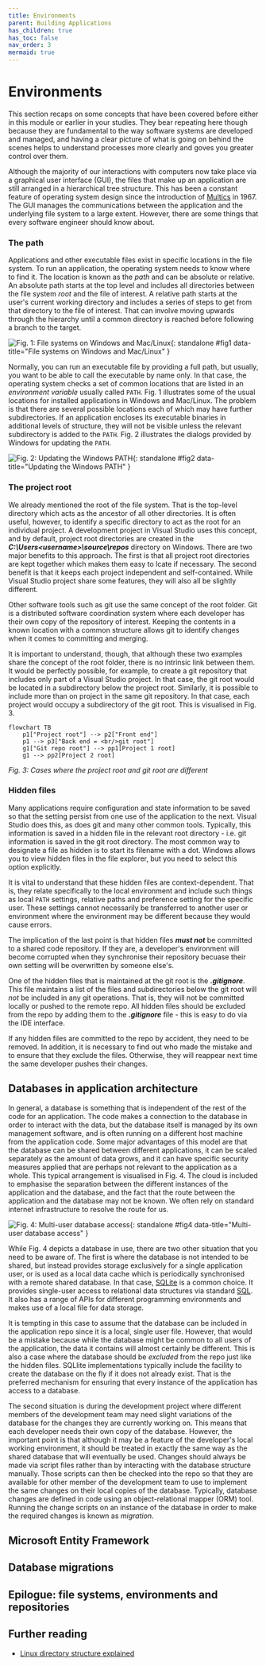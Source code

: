 ```yaml
---
title: Environments
parent: Building Applications
has_children: true
has_toc: false
nav_order: 3
mermaid: true
---
```


# Environments

This section recaps on some concepts that have been covered before either in this module or
earlier in your studies. They bear repeating here though because they are fundamental to the
way software systems are developed and managed, and having a clear picture of what is going on
behind the scenes helps to understand processes more clearly and goves you greater control over
them.

Although the majority of our interactions with computers now take place via a graphical user
interface (GUI), the files that make up an application are still arranged in a hierarchical tree
structure. This has been a constant feature of operating system design since the introduction of
[Multics](https://en.wikipedia.org/wiki/Hierarchical_file_system) in 1967.
The GUI manages the communications between the application and the underlying file system to a
large extent. However, there are some things that every software engineer should know about.

### The path

Applications and other executable files exist in specific locations in the file system. To run
an application, the operating system needs to know where to find it. The location is known as
the *path* and can be absolute or relative. An absolute path starts at the top level and includes
all directories between the file system *root* and the file of interest. A relative path starts
at the user's current working directory and includes a series of steps to get from that directory
to the file of interest. That can involve moving upwards through the hierarchy until a common
directory is reached before following a branch to the target.

![Fig. 1: File systems on Windows and Mac/Linux](images/file_systems.png){: standalone #fig1 data-title="File systems on Windows and Mac/Linux" }

Normally, you can run an executable file by providing a full path, but usually, you want to be
able to call the executable by name only. In that case, the operating system checks a set of
common locations that are listed in an *environment variable* usually called `PATH`. Fig. 1
illustrates some of the usual locations for installed applications in Windows and Mac/Linux. The
problem is that there are several possible locations each of which may have further subdirectories.
If an application encloses its executable binaries in additional levels of structure, they will
not be visible unless the relevant subdirectory is added to the `PATH`. Fig. 2 illustrates the
dialogs provided by Windows for updating the `PATH`.

![Fig. 2: Updating the Windows PATH](images/windows_path.png){: standalone #fig2 data-title="Updating the Windows PATH" }

### The project root

We already mentioned the root of the file system. That is the top-level directory which acts as
the ancestor of all other directories. It is often useful, however, to identify a specific
directory to act as the root for an individual project. A development project in Visual Studio
uses this concept, and by default, project root directories are created in the
_**C:\Users\<username>\source\repos**_ directory on Windows. There are two major benefits to
this approach. The first is that all project root directories are kept together which makes
them easy to lcate if necessary. The second benefit is that it keeps each project independent
and self-contained. While Visual Studio project share some features, they will also all be
slightly different.

Other software tools such as git use the same concept of the root folder. Git is a distributed
software coordination system where each developer has their own copy of the repository of
interest. Keeping the contents in a known location with a common structure allows git to
identify changes when it comes to committing and merging.

It is important to understand, though, that although these two examples share the concept of the
root folder, there is no intrinsic link between them. It would be perfectly possible, for example,
to create a git repository that includes only part of a Visual Studio project. In that case, the
git root would be located in a subdirectory below the project root. Similarly, it is possible to
include more than on project in the same git repository. In that case, each project would occupy
a subdirectory of the git root. This is visualised in Fig. 3.

```mermaid
flowchart TB
    p1["Project root"] --> p2["Front end"]
    p1 --> p3["Back end = <br/>git root"]
    g1["Git repo root"] --> pp1[Project 1 root]
    g1 --> pp2[Project 2 root]
```

*Fig. 3: Cases where the project root and git root are different*

### Hidden files

Many applications require configuration and state information to be saved so that the setting
persist from one use of the application to the next. Visual Studio does this, as does git and
many other common tools. Typically, this information is saved in a hidden file in the
relevant root directory - i.e. git information is saved in the git root directory. The most
common way to designate a file as hidden is to start its filename with a dot. Windows allows
you to view hidden files in the file explorer, but you need to select this option explicitly.

It is vital to understand that these hidden files are context-dependent. That is, they relate
specifically to the local environment and include such things as local `PATH` settings,
relative paths and preference setting for the specific user. These settings cannot necessarily
be transferred to another user or environment where the environment may be different because
they would cause errors.

The implication of the last point is that hidden files _**must not**_ be committed to a
shared code repository. If they are, a developer's environment will become corrupted when
they synchronise their repository becuase their own setting will be overwritten by someone
else's.

One of the hidden files that is maintained at the git root is the _**.gitignore**_. This file
maintains a list of the files and subdirectories below the git root will *not* be included in
any git operations. That is, they will not be committed locally or pushed to the remote repo.
All hidden files should be excluded from the repo by adding them to the _**.gitignore**_ file -
this is easy to do via the IDE interface.

If any hidden files are committed to the repo by accident, they need to be removed. In addition,
it is necessary to find out who made the mistake and to ensure that they exclude the files.
Otherwise, they will reappear next time the same developer pushes their changes.

## Databases in application architecture

In general, a database is something that is independent of the rest of the code for an
application. The code makes a connection to the database in order to interact with the
data, but the database itself is managed by its own management software, and is often
running on a different host machine from the application code. Some major advantages of this
model are that the database can be shared between different applications, it can be scaled
separately as the amount of data grows, and it can have specific security measures applied
that are perhaps not relevant to the application as a whole. This typical arrangement is
visualised in Fig. 4. The cloud is included to emphasise the separation between the different
instances of the application and the database, and the fact that the route between the
application and the database may not be known. We often rely on standard internet
infrastructure to resolve the route for us.

![Fig. 4: Multi-user database access](images/database.png){: standalone #fig4 data-title="Multi-user database access" }

While Fig. 4 depicts a database in use, there are two other situation that you need to be
aware of. The first is where the database is not intended to be shared, but instead provides
storage exclusively for a single application user, or is used as a local data cache which is
periodically synchronised with a remote shared database. In that case,
[SQLite](https://www.sqlite.org/index.html) is a common choice. It provides single-user access
to relational data structures via standard [SQL](https://www.w3schools.com/whatis/whatis_sql.asp).
It also has a range of APIs for different programming environments and makes use of a local file
for data storage.

It is tempting in this case to assume that the database can be included in the application repo
since it is a local, single user file. However, that would be a mistake because while the database
might be common to all users of the application, the data it contains will almost certainly be
different. This is also a case where the database should be *excluded* from the repo just like
the hidden files. SQLlite implementations typically include the facility to create the database
on the fly if it does not already exist. That is the preferred mechanism for ensuring that every
instance of the application has access to a database.

The second situation is during the development project where different members of the development
team may need slight variations of the database for the changes they are currently working on.
This means that each developer needs their own copy of the database. However, the important
point is that although it may be a feature of the developer's local working environment, it
should be treated in exactly the same way as the shared database that will eventually be used.
Changes should always be made via script files rather than by interacting with the database
structure manually. Those scripts can then be checked into the repo so that they are available for
other member of the development team to use to implement the same changes on their local copies
of the database. Typically, database changes are defined in code using an object-relational
mapper (ORM) tool. Running the change scripts on an instance of the database in order to make
the required changes is known as *migration*.

## Microsoft Entity Framework

## Database migrations

## Epilogue: file systems, environments and repositories

## Further reading

* [Linux directory structure explained](https://linuxhandbook.com/linux-directory-structure/)
